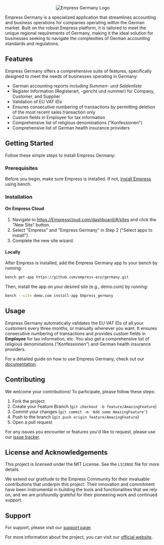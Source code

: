<div align="center">
  <img src="https://grow.empress.eco/uploads/default/original/2X/1/1f1e1044d3864269d2a613577edb9763890422ab.png" alt="Empress Germany Logo">
</div>

Empress Germany is a specialized application that streamlines accounting and business operations for companies operating within the German market. Built on the robust Empress platform, it is tailored to meet the unique regional requirements of Germany, making it the ideal solution for businesses seeking to navigate the complexities of German accounting standards and regulations.

## Features

Empress Germany offers a comprehensive suite of features, specifically designed to meet the needs of businesses operating in Germany:

- German accounting reports including _Summen- und Saldenliste_
- Register Information (Registerart, -gericht und nummer) for Company, Customer, and Supplier
- Validation of EU VAT IDs
- Ensures consecutive numbering of transactions by permitting deletion of the most recent sales transaction only
- Custom fields in Employee for tax information
- Comprehensive list of religious denominations ("Konfessionen")
- Comprehensive list of German health insurance providers

## Getting Started

Follow these simple steps to install Empress Germany:

### Prerequisites

Before you begin, make sure Empress is installed. If not, [install Empress](https://github.com/Empress/bench#installation) using bench.

### Installation

#### On Empress Cloud

1. Navigate to https://Empresscloud.com/dashboard/#/sites and click the "New Site" button.
2. Select "Empress" and "Empress Germany" in Step 2 ("Select apps to install").
3. Complete the new site wizard.

#### Locally

After Empress is installed, add the Empress Germany app to your bench by running:

```bash
bench get-app https://github.com/empress-eco/germany.git
```

Then, install the app on your desired site (e.g., demo.com) by running:

```bash
bench --site demo.com install-app Empress_germany
```

## Usage

Empress Germany automatically validates the EU VAT IDs of all your customers every three months, or manually whenever you want. It ensures consecutive numbering of transactions and provides custom fields in **Employee** for tax information, etc. You also get a comprehensive list of religious denominations ("Konfessionen") and German health insurance providers.

For a detailed guide on how to use Empress Germany, check out our [documentation](https://grow.empress.eco/).

## Contributing

We welcome your contributions! To participate, please follow these steps:

1. Fork the project
2. Create your Feature Branch (`git checkout -b feature/AmazingFeature`)
3. Commit your changes (`git commit -m 'Add some AmazingFeature'`)
4. Push to the branch (`git push origin feature/AmazingFeature`)
5. Open a pull request

For any issues you encounter or features you'd like to request, please use our [issue tracker](https://github.com/empress-eco/germany/issues).

## License and Acknowledgements

This project is licensed under the MIT License. See the `LICENSE` file for more details.

We extend our gratitude to the Empress Community for their invaluable contributions that underpin this project. Their innovation and commitment have been instrumental in building the tools and functionalities that we rely on, and we are profoundly grateful for their pioneering work and continued support.

## Support

For support, please visit our [support page](https://grow.empress.eco/). 

For more information about the project, you can visit our [official website](https://empress.eco/).